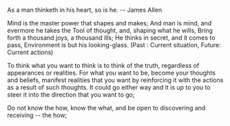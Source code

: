 As a man thinketh in his heart, so is he. -- James Allen

Mind is the master power that shapes and makes; And man is mind,
and evermore he takes the Tool of thought, and, shaping what he
wills, Bring forth a thousand joys, a thousand ills; He thinks
in secret, and it comes to pass, Environment is but his looking-glass.
(Past : Current situation, Future: Current actions)

To think what you want to think is to think of the truth, regardless
of appearances or realities. For what you want to be, become your
thoughts and beliefs, manifest realities that you want by reinforcing
it with the actions as a result of such thoughts. It could go either
way and it is up to you to steer it into the direction that you want
to go;

Do not know the how, know the what, and be open to discovering and
receiving -- the how;
